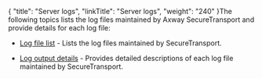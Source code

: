 {
    "title": "Server logs",
    "linkTitle": "Server logs",
    "weight": "240"
}The following topics lists the log files maintained by Axway SecureTransport and provide details for each log file:

-   [Log file list](r_st_logfilelist) - Lists the log files maintained by SecureTransport.
-   [Log output details](r_st_logfiledetails) - Provides detailed descriptions of each log file maintained by SecureTransport.
